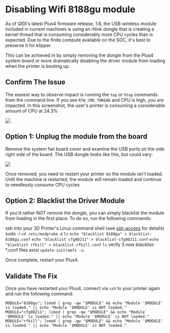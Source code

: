 # Disabling Wifi 8188gu module
As of QIDI's latest Plus4 firmware release, 1.6, the USB wireless module included 
in current machines is using an rtlink dongle that is creating a kernel thread that
is consuming considerably more CPU cycles than is expected. Due to the finite 
compute available on the SOC, it's best to preserve it for klipper. 

This can be achieved in by simply removing the dongle from the Plus4 system board or
more dramatically disabling the driver module from loading when the printer is
booting up. 

## Confirm The Issue
The easiest way to observe impact is running the `top` or `htop` commands from
the command line. If you see `RTW_CMD_THREAD` and CPU is high, you are impacted. In this screenshot, the user's printer is consuming a considerable amount of CPU at 24.3%

![](htop.png)

## Option 1: Unplug the module from the board
Remove the system fan board cover and examine the USB ports on the side right side of
the board. The USB dongle looks like this, but could vary:

![](IMG_5262.JPEG)

Once removed, you need to restart your printer so the module isn't loaded. Until the
machine is restarted, the module will remain loaded and continue to needlessly consume
CPU cycles.

## Option 2: Blacklist the Driver Module
If you'd rather NOT remove the dongle, you can simply blacklist the module from loading
in the first place. To do so, run the following commands:

ssh into your 3D Printer's Linux command shell (see [ssh-access](https://github.com/qidi-community/Plus4-Wiki/tree/main/content/ssh-access) for details)
sudo -i
`cd /etc/modprobe.d`
`ls`
`echo "blacklist 8188gu" > blacklist-8188gu.conf`
`echo "blacklist cfg80211" > blacklist-cfg80211.conf`
`echo "blacklist rfkill" > blacklist-rfkill.conf`
`ls`
verify 3 new blacklist-*.conf files exist
`update-initramfs -u`

Once complete, restart your Plus4.

## Validate The Fix
Once you have restarted your Plus4, connect via `ssh` to your printer again and run the following command:

`MODULE="8188gu"; lsmod | grep -qw "$MODULE" && echo "Module '$MODULE' is loaded." || echo "Module '$MODULE' is NOT loaded."`
`MODULE="cfg80211"; lsmod | grep -qw "$MODULE" && echo "Module '$MODULE' is loaded." || echo "Module '$MODULE' is NOT loaded."`
`MODULE="rfkill"; lsmod | grep -qw "$MODULE" && echo "Module '$MODULE' is loaded." || echo "Module '$MODULE' is NOT loaded."`

